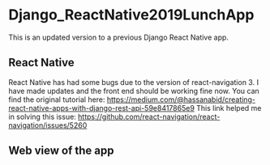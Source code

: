 # Django_ReactNative2019LunchApp
This is an updated version to a previous Django React Native app.

## React Native 
React Native has had some bugs due to the version of react-navigation 3.
I have made updates and the front end should be working fine now.
You can find the original tutorial here: https://medium.com/@hassanabid/creating-react-native-apps-with-django-rest-api-59e8417865e9
This link helped me in solving this issue: https://github.com/react-navigation/react-navigation/issues/5260
## Web view of the app
